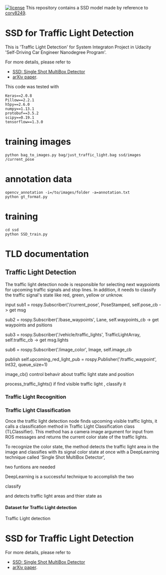 [![license](https://img.shields.io/github/license/mashape/apistatus.svg)](LICENSE)
This repository contains a SSD model made by reference to [cory8249](https://github.com/cory8249/ssd_keras.git).

# SSD for Traffic Light Detection

This is 'Traffic Light Detection' for System Integraton Project in Udacity 'Self-Driving Car Engineer Nanodegree Program'.

For more details, please refer to 

- [SSD: Single Shot MultiBox Detector](https://github.com/weiliu89/caffe/tree/ssd)
- [arXiv paper](http://arxiv.org/abs/1512.02325).

This code was tested with 

    Keras==2.0.8
    Pillow==2.2.1
    h5py==2.6.0
    numpy==1.13.1
    protobuf==3.5.2
    scipy==0.19.1
    tensorflow==1.3.0

# training images

    python bag_to_images.py bag/just_traffic_light.bag ssd/images /current_pose

# annotation data

    opencv_annotation -i=/to/images/folder -a=annotation.txt
    python gt_format.py

# training

    cd ssd
	python SSD_train.py


# TLD documentation

## Traffic Light Detection

The traffic light detection node is responsible for selecting next waypoionts for upcoming traffic signals and stop lines.
In addition, it needs to classify the traffic signal's state like red, green, yellow or unknow.

input
sub1 = rospy.Subscriber('/current_pose',
    PoseStamped,
    self.pose_cb -> get msg

sub2 = rospy.Subscriber('/base_waypoints',
    Lane,
    self.waypoints_cb -> get waypoints and psitions

sub3 = rospy.Subscriber('/vehicle/traffic_lights',
    TrafficLightArray,
    self.traffic_cb ->  get msg.lights

sub6 = rospy.Subscriber('/image_color',
    Image,
    self.image_cb

publish
    self.upcoming_red_light_pub = rospy.Publisher('/traffic_waypoint', Int32, queue_size=1)

image_cb()
    control behavir about traffic light state and position


process_traffic_lights()
    if find visible traffic light , classify it

### Traffic Light Recognition

### Traffic Light Classification
Once the traffic light detection node finds upcoming visible traffic lights,
it calls a classification method in Traffic Light Classification class (TLClassifier).
This method has a camera image argument for input from ROS messages and returns the current color state of the traffic lights.

To recognize the color state, the method detects the traffic light area in the image and classifies with its signal color state at once with a DeepLearning technique called 'Single Shot MultiBox Detector',




two funtions are needed


DeepLearning is a successful technique to accomplish the two 

classify

and detects traffic light areas and thier state as 


#### Dataset for Traffic Light detection

Traffic Light detection

# SSD for Traffic Light Detection

For more details, please refer to 

- [SSD: Single Shot MultiBox Detector](https://github.com/weiliu89/caffe/tree/ssd)
- [arXiv paper](http://arxiv.org/abs/1512.02325).



<!-- ### Traffic Light Recognition -->
<!-- ### Traffic Light Classification -->

